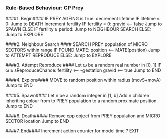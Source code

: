### Rule-Based Behaviour: CP Prey ###
####1. Begin####
	IF PREY AGEING is true:
		decrement lifetime
		IF lifetime ≤ 0: Jump to DEATH
	Increment fertility
	IF fertility = 0:
		gravid ⟵ false
		Jump to SPAWN
	ELSE IF fertility ≥ period: Jump to NEIGHBOUR SEARCH
	ELSE: Jump to EXPLORE

####2.  Neighbour Search ####
	SEARCH PREY population of MICRO SECTORS within range
	IF FOUND MATE: 
		position ⟵ MATE(position)
		Jump to ATTEMPT REPRODUCE
	ELSE: Jump to EXPLORE

####3. Attempt Reproduce ####
	Let ω be a random real number in [0, 1]
	IF ω ≥ sReproduceChance:
		fertility ⟵ -gestation
		gravid ⟵ true
	Jump to END

####4. Explore####
	MOVE to random position within radius (movS+movA)
	Jump to END

####5. Spawn####
	Let n be a random integer in [1, b]
	Add n children inheriting colour from  to PREY population to a random proximate position.
	Jump to END

####6. Death#####
	Remove cpp object from PREY population and MICRO SECTOR location
	Jump to END

####7. End####
	Increment action counter for model time
	?
	EXIT 
